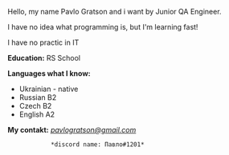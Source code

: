 Hello, my name Pavlo Gratson and i want by Junior QA Engineer.

I have no idea what programming is, but I'm learning fast!

I have no practic in IT

**Education:** RS School

**Languages what ​​I know:**
* Ukrainian - native
* Russian B2
* Czech B2
* English A2

**My contakt:** *pavlogratson@gmail.com*

                *discord name: Павло#1201*